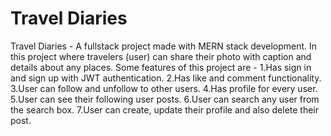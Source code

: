 # Travel Diaries

Travel Diaries - A fullstack project made with MERN stack development. In this project where travelers (user) can share their photo with caption and details about any places. 
Some features of this project are - 
 1.Has sign in and sign up with JWT authentication.
 2.Has like and comment functionality.
 3.User can follow and unfollow to other users.
 4.Has profile for every user.
 5.User can see their following user posts.
 6.User can search any user from the search box.
 7.User can create, update their profile and also delete their post.

